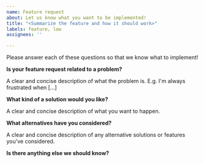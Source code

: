 ```yaml
---
name: Feature request
about: Let us know what you want to be implemented!
title: "<Summarize the feature and how it should work>"
labels: feature, low
assignees: ''

---
```


Please answer each of these questions so that we know what to implement!

**Is your feature request related to a problem?**

A clear and concise description of what the problem is. E.g. I'm always frustrated when [...]

**What kind of a solution would you like?**

A clear and concise description of what you want to happen.

**What alternatives have you considered?**

A clear and concise description of any alternative solutions or features you've considered.

**Is there anything else we should know?**
